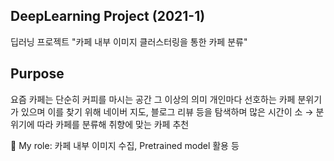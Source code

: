 ## DeepLearning Project (2021-1)

 딥러닝 프로젝트
"카페 내부 이미지 클러스터링을 통한 카페 분류"
</br>

<h2>Purpose </h2>
요즘 카페는 단순히 커피를 마시는 공간 그 이상의 의미
개인마다 선호하는 카페 분위기가 있으며 이를 찾기 위해 네이버 지도, 블로그 리뷰 등을 탐색하며 많은 시간이 소
→ 분위기에 따라 카페를 분류해 취향에 맞는 카페 추천

👋 My role: 카페 내부 이미지 수집, Pretrained model 활용 등
